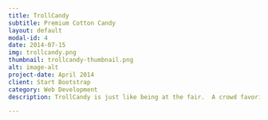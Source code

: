 ```yaml
---
title: TrollCandy
subtitle: Premium Cotton Candy
layout: default
modal-id: 4
date: 2014-07-15
img: trollcandy.png
thumbnail: trollcandy-thumbnail.png
alt: image-alt
project-date: April 2014
client: Start Bootstrap
category: Web Development
description: TrollCandy is just like being at the fair.  A crowd favorite cotton candy.

---
```

